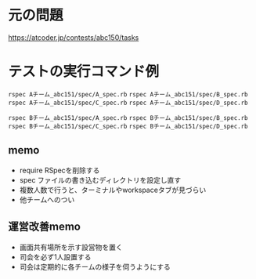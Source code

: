 # 元の問題
https://atcoder.jp/contests/abc150/tasks

# テストの実行コマンド例
`rspec Aチーム_abc151/spec/A_spec.rb`
`rspec Aチーム_abc151/spec/B_spec.rb`
`rspec Aチーム_abc151/spec/C_spec.rb`
`rspec Aチーム_abc151/spec/D_spec.rb`

`rspec Bチーム_abc151/spec/A_spec.rb`
`rspec Bチーム_abc151/spec/B_spec.rb`
`rspec Bチーム_abc151/spec/C_spec.rb`
`rspec Bチーム_abc151/spec/D_spec.rb`

## memo
- require RSpecを削除する
- spec ファイルの書き込むディレクトリを設定し直す
- 複数人数で行うと、ターミナルやworkspaceタブが見づらい
- 他チームへのつい

## 運営改善memo
- 画面共有場所を示す設営物を置く
- 司会を必ず1人設置する
- 司会は定期的に各チームの様子を伺うようにする